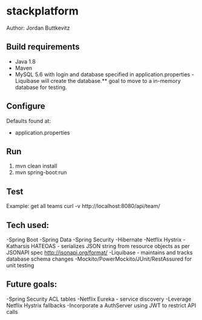 # stackplatform
Author: Jordan Buttkevitz

## Build requirements
  * Java 1.8
  * Maven
  * MySQL 5.6 with login and database specified in application.properties - Liquibase will create the database.** goal to move to a in-memory database for testing.

## Configure
  Defaults found at:
  * application.properties

## Run
  1. mvn clean install
  2. mvn spring-boot:run

## Test
  Example: get all teams
  curl -v http://localhost:8080/api/team/
  
## Tech used:
  -Spring Boot
  -Spring Data 
  -Spring Security
  -Hibernate
  -Netflix Hystrix
  -Katharsis HATEOAS - serializes JSON string from resource objects as per JSONAPI spec http://jsonapi.org/format/
  -Liquibase - maintains and tracks database schema changes
  -Mockito/PowerMockito/JUnit/RestAssured for unit testing
  
 ## Future goals:
  -Spring Security ACL tables
  -Netflix Eureka - service discovery
  -Leverage Netflix Hystrix fallbacks
  -Incorporate a AuthServer using JWT to restrict API calls 
  
